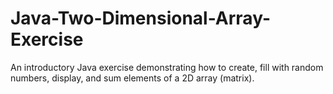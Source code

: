 # Java-Two-Dimensional-Array-Exercise
An introductory Java exercise demonstrating how to create, fill with random numbers, display, and sum elements of a 2D array (matrix).
